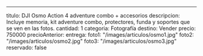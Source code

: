 ---
titulo: DJI Osmo Action 4 adventure combo + accesorios
descripcion: Incluye memoria, kit adventure combo, protectores, funda y soportes que
  se ven en las fotos.
cantidad: 1
categoria: Fotografía
destino: Vender
precio: 750000
precioAnterior: 
entrega: 
foto1: "/images/articulos/osmo1.jpg"
foto2: "/images/articulos/osmo2.jpg"
foto3: "/images/articulos/osmo3.jpg"
reservado: false
